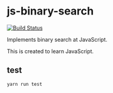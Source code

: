 # js-binary-search
[![Build Status](https://travis-ci.org/shinshin86/js-binary-search.svg?branch=master)](https://travis-ci.org/shinshin86/js-binary-search)

Implements binary search at JavaScript.<br>

This is created to learn JavaScript.



## test

```bash
yarn run test
```

